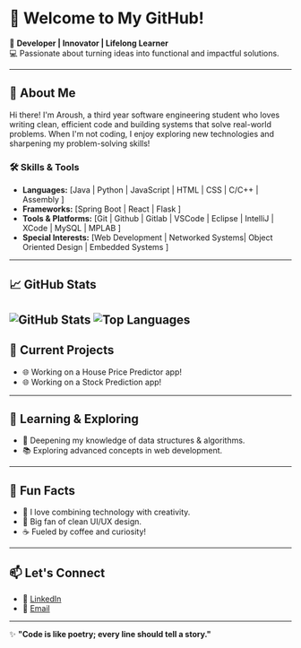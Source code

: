 # 👋 Welcome to My GitHub!  

🚀 **Developer | Innovator | Lifelong Learner**  
💻 Passionate about turning ideas into functional and impactful solutions.  

---

## 🌟 About Me  
Hi there! I'm Aroush, a third year software engineering student who loves writing clean, efficient code and building systems that solve real-world problems. When I'm not coding, I enjoy exploring new technologies and sharpening my problem-solving skills!

### 🛠 Skills & Tools  
- **Languages:** [Java | Python | JavaScript | HTML | CSS | C/C++ | Assembly ]  
- **Frameworks:** [Spring Boot | React | Flask ]  
- **Tools & Platforms:** [Git | Github | Gitlab | VSCode | Eclipse | IntelliJ | XCode | MySQL | MPLAB ]  
- **Special Interests:** [Web Development | Networked Systems| Object Oriented Design | Embedded Systems ]  

---

## 📈 GitHub Stats  
![GitHub Stats](https://github-readme-stats.vercel.app/api?username=aroushq1&show_icons=true&theme=radical&cache_seconds=1800&v=1)
![Top Languages](https://github-profile-summary-cards.vercel.app/api/cards/repos-per-language?username=aroushq1&theme=radical)  
---

## 🔭 Current Projects  
- 🌐 Working on a House Price Predictor app!
- 🌐 Working on a Stock Prediction app!

---

## 🌱 Learning & Exploring  
- 🧠 Deepening my knowledge of data structures & algorithms.  
- 📚 Exploring advanced concepts in web development.  

---

## 🎯 Fun Facts  
- 🌌 I love combining technology with creativity.  
- 🎨 Big fan of clean UI/UX design.  
- ☕ Fueled by coffee and curiosity!  

---

## 📫 Let's Connect    
- 💼 [LinkedIn](https://www.linkedin.com/in/aroush-qureshi-156a63260/)   
- 📧 [Email](mailto:aroushq1@gmail.com)

---

✨ **"Code is like poetry; every line should tell a story."**  

